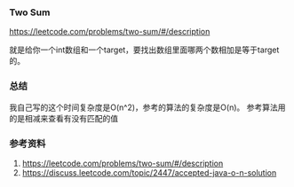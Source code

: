 ### Two Sum
https://leetcode.com/problems/two-sum/#/description

就是给你一个int数组和一个target，要找出数组里面哪两个数相加是等于target的。

### 总结
我自己写的这个时间复杂度是O(n^2)，参考的算法的复杂度是O(n)。
参考算法用的是相减来查看有没有匹配的值

### 参考资料
1. https://leetcode.com/problems/two-sum/#/description
2. https://discuss.leetcode.com/topic/2447/accepted-java-o-n-solution